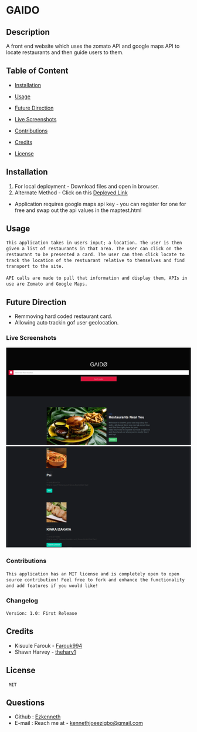 # GAIDO
      

## Description
   A front end website which uses the zomato API and google maps API to locate restaurants and then guide users to them.

## Table of Content
   
* [Installation](#installation)
     
* [Usage](#usage)

* [Future Direction](#Future-Direction)

* [Live Screenshots](#Live-Screenshots)

* [Contributions](#Contributions)
       
* [Credits](#credits)
    
* [License](#license)
     
  

    
  
## Installation
1.  For local deployment - Download files and open in browser. 
2.  Alternate Method - Click on this [Deployed Link](https://ezkenneth.github.io/GAIDO/)

* Application requires google maps api key - you can register for one for free and swap out the api values in the maptest.html
  
## Usage
    This application takes in users input; a location. The user is then given a list of restaurants in that area. The user can click on the restaurant to be presented a card. The user can then click locate to track the location of the restuarant relative to themselves and find transport to the site.

    API calls are made to pull that information and display them, APIs in use are Zomato and Google Maps.  

## Future Direction
* Remmoving hard coded restaurant card.
* Allowing auto trackin gof user geolocation. 

### Live Screenshots

![Live GAIDO App](Assets/screenshots/Capture.PNG)
![Live GAIDO app](Assets/screenshots/Capture1.PNG)

### Contributions 

    This application has an MIT license and is completely open to open source contribution! Feel free to fork and enhance the functionality and add features if you would like! 

### Changelog
    Version: 1.0: First Release 
    
## Credits
* Kisuule Farouk - [Farouk994](https://github.com/Farouk994)
* Shawn Harvey   - [theharv1](https://github.com/theharv1)
    
## License
     MIT
      
    
## Questions
* Github : [Ezkenneth](github.com/Ezkenneth)
* E-mail : Reach me at - kennethjoeezigbo@gmail.com